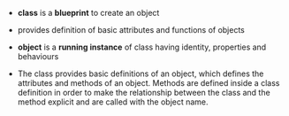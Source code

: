 - **class** is a **blueprint** to create an object
- provides definition of basic attributes and functions of objects

- **object** is a **running instance** of class having identity, properties and behaviours

- The class provides basic definitions of an object, which defines the attributes and methods of an object. Methods are defined inside a class definition in order to make the relationship between the class and the method explicit and are called with the object name.
